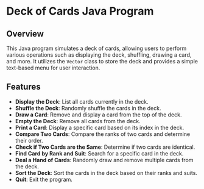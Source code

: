 # Deck of Cards Java Program

## Overview

This Java program simulates a deck of cards, allowing users to perform various operations such as displaying the deck, shuffling, drawing a card, and more. It utilizes the `Vector` class to store the deck and provides a simple text-based menu for user interaction.

## Features

- **Display the Deck**: List all cards currently in the deck.
- **Shuffle the Deck**: Randomly shuffle the cards in the deck.
- **Draw a Card**: Remove and display a card from the top of the deck.
- **Empty the Deck**: Remove all cards from the deck.
- **Print a Card**: Display a specific card based on its index in the deck.
- **Compare Two Cards**: Compare the ranks of two cards and determine their order.
- **Check if Two Cards are the Same**: Determine if two cards are identical.
- **Find Card by Rank and Suit**: Search for a specific card in the deck.
- **Deal a Hand of Cards**: Randomly draw and remove multiple cards from the deck.
- **Sort the Deck**: Sort the cards in the deck based on their ranks and suits.
- **Quit**: Exit the program.

